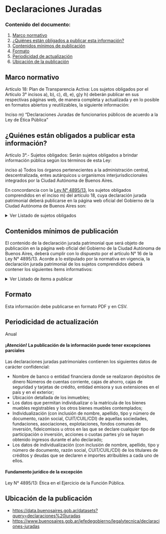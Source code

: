 <h1> Declaraciones Juradas</h2> 
<h3>  Contenido del documento: </h3> 
<ol>
 <li><a href="#marco">Marco normativo</a></li>
 <li><a href="#obligados">¿Quiénes están obligados a publicar esta información?</a></li>
 <li><a href="#contenidos">Contenidos mínimos de publicación</a></li>
 <li><a href="#formato">Formato</a></li>
 <li><a href="#perio">Periodicidad de actualización</a></li>
 <li><a href="#ubicacion">Ubicación de la publicación</a></li>
</ol>
 
<h2 id="marco">Marco normativo</h2>  
<p>
Artículo 18: Plan de Transparencia Activa: Los sujetos obligados por el Artículo 3° incisos a), b), c), d), e), g)y h) deberán publicar en sus respectivas páginas web, de manera completa y actualizada y en lo posible en formatos abiertos y reutilizables, la siguiente información:

Inciso m) “Declaraciones Juradas de funcionarios públicos de acuerdo a la Ley de Ética Pública”

</p>
<h2 id="obligados"> ¿Quiénes están obligados a publicar esta información?</h2> 
<p>
Artículo 3°.- Sujetos obligados: Serán sujetos obligados a brindar información pública según los términos de esta Ley:

inciso a) Todos los órganos pertenecientes a la administración central, descentralizada, entes autárquicos u organismos interjurisdiccionales integrados por la Ciudad Autónoma de Buenos Aires.

En concordancia con la <a href="https://www.buenosaires.gob.ar/areas/leg_tecnica/sin/normapop09.php?id=237252&qu=c&ft=0&cp=&rl=1&rf=0&im=&ui=0&printi=1&pelikan=1&sezion=&primera=0&mot_toda=&mot_frase=&mot_alguna=&digId=">Ley N° 4895/13</a>, los sujetos obligados comprendidos en el inciso m) del artículo 18, cuya declaración jurada patrimonial deberá publicarse en la página web oficial del Gobierno de la Ciudad Autónoma de Buenos Aires son: 

</p>
<details><summary> Ver Listado de sujetos obligados </summary>

<p>
|	Sujeto obligado	|
|	------------- |
|	El Jefe/a y Vice-Jefe/a de Gobierno	|
|	Ministros, Secretarios, Subsecretarios, Directores Generales o equivalentes del Poder Ejecutivo y los titulares de los entes descentralizados	|
|	Miembros de las Juntas Comunales	|
|	Síndico General	|
|	Procurador General y sus adjuntos, los Directores Generales de la Procuración, el personal con categoría no inferior a director o equivalente del personal de dichos organismo	|
|	Los Directores, el Síndico, el Gerente General y Subgerente General del Banco de la Ciudad de Buenos Aires	|
|	Integrantes de comisiones de evaluación de ofertas o de adjudicación en licitaciones públicas o privadas de compra o contratación de bienes o servicios en que intervenga la Ciudad	|
|	Integrantes de los organismos de control internos del Gobierno de la Ciudad Autónoma de Buenos Aires, con categoría no inferior a la de Director General	|
|	Directivos, síndicos e integrantes de los directorios de los organismos descentralizados, entidades autárquicas, las empresas y sociedades del Estado	|
|	Jefe de la Policía de la Ciudad y los funcionarios policiales de la misma con rango superior a Comisario	|
|	Jefe del Cuerpo Bomberos de la Ciudad y los funcionarios integrantes del mismo con grado superior a Comandante	|

</p>
</details>

<h2 id="contenidos"> Contenidos mínimos de publicación </h2> 
<p>El contenido de la declaración jurada patrimonial que será objeto de publicación en la página web oficial del Gobierno de la Ciudad Autónoma de Buenos Aires, deberá cumplir con lo dispuesto por el artículo N° 16 de la Ley N° 4895/13. Acorde a lo estipulado por la normativa en vigencia, la declaración jurada patrimonial de los sujetos comprendidos deberá contener los siguientes ítems informativos: 

</p>
<details><summary> Ver Listado de ítems a publicar </summary>
<p>
|	Ítem	|
|		------------- |
|	Bienes inmuebles, y las mejoras que se hayan realizado sobre los mismos. Deberá consignarse: valor, fecha de adquisición, y origen de los fondos aplicados a cada adquisición	|
|	Bienes muebles registrables. Deberá consignarse: valor, fecha de adquisición, y origen de los fondos aplicados a cada adquisición	|
|	Otros bienes muebles que tengan un valor individual superior a diez mil (10.000) unidades fijas de compra o que determinados en su conjunto superen las cuarenta mil (40.000) unidades fijas de compra, conforme a la Ley 2095. Deberá consignarse: valor, fecha de adquisición, y origen de los fondos aplicados a cada adquisición	|
|	Bienes inmuebles y bienes muebles registrables de los que no siendo titulares de dominio o propietarios los obligados, tengan la posesión, tenencia, uso, goce, usufructo por cualquier título, motivo o causa. En este caso deberán detallarse datos personales completos de los titulares de dominio o propietarios; título, motivo o causa por el que se poseen, usan, gozan o usufructúan los bienes; tiempo, plazo o período de uso; si se ostentan a título gratuito u oneroso y cualquier otra circunstancia conducente a esclarecer la relación de los obligados con los bienes. Adicionalmente deberá consignarse: valor, fecha de adquisición de los bienes, y origen de los fondos aplicados a cada adquisición	|
|	Capital invertido en títulos de crédito, acciones y demás valores cotizables o no en bolsa, o en explotaciones personales o societaria	|
|	Monto de los depósitos en bancos u otras entidades financieras, de ahorro, de inversión y provisionales, nacionales o extranjeras, con indicación del país de radicación de las cuentas, tenencias de dinero en efectivo en moneda nacional o extranjera	|
|	Créditos y deudas hipotecarias, prendarias o comunes	|
|	Ingresos derivados del trabajo en relación de dependencia o del ejercicio de actividades independientes o profesionales	|
|	Ingresos derivados de rentas o de sistemas previsionale	|
|	Importe total anual de los ingresos, de cualquier tipo, que se verificaron durante el año que se declara	|
|	Monto de los bienes o fondos involucrados en los fideicomisos de los que participe como fideicomitente o fideicomisario o beneficiario	|
|	Cualquier otro tipo de ingreso anual, especificando su origen	|
|	Antecedentes laborales y profesionales de los últimos dos años, sean o no rentados, incluyendo los que realizare al momento de su designación de los funcionarios mencionados en el título i)) cuyo acceso a la función no sea un resultado directo del sufragio universal	|
</p>
</details>

<h2 id="formato"> Formato </h2>
<p>
Esta información debe publicarse en formato PDF y en CSV.
</p>

<h2 id="perio"> Periodicidad de actualización</h2>
<p>
Anual
</p>

<h4>¡Atención! La publicación de la información puede tener excepciones parciales</h4>
<p>
Las declaraciones juradas patrimoniales contienen los siguientes datos de carácter confidencial: 
<ul>
<li>Nombre de banco o entidad financiera donde se realizaron depósitos de dinero
Números de cuentas corriente, cajas de ahorro, cajas de seguridad y tarjetas de crédito, entidad emisora y sus extensiones en el país y en el exterior;</li>
<li>Ubicación detallada de los inmuebles;</li>
<li>Los datos que permitan individualizar o la matrícula de los bienes muebles registrables y los otros bienes muebles contemplados;</li>
<li>Individualización (con inclusión de nombre, apellido, tipo y número de documento, razón social, CUIT/CUIL/CDI) de aquellas sociedades, fundaciones, asociaciones, explotaciones, fondos comunes de inversión, fideicomisos u otros en las que se declare cualquier tipo de participación o inversión, acciones o cuotas partes y/o se hayan obtenido ingresos durante el año declarado;</li>
<li>Los datos de individualización (con inclusión de nombre, apellido, tipo y número de documento, razón social, CUIT/CUIL/CDI) de los titulares de créditos y deudas que se declaren e importes atribuibles a cada uno de ellos.</li>
</ul>
</p>

<h4>Fundamento jurídico de la excepción</h4>

<p>
Ley N° 4895/13: Ética en el Ejercicio de la Función Pública. 
</p>

<h2 id="ubicacion"> Ubicación de la publicación</h2>
<p>
<ul>
<li><a href="https://data.buenosaires.gob.ar/datasets?query=declaraciones%20juradas">https://data.buenosaires.gob.ar/datasets?query=declaraciones%20juradas </a></li>
<li><a href="https://www.buenosaires.gob.ar/jefedegobierno/legalytecnica/declaraciones-juradas">https://www.buenosaires.gob.ar/jefedegobierno/legalytecnica/declaraciones-juradas </a></li>
</ul>
</p>
